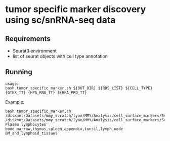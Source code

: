 # tumor specific marker discovery using sc/snRNA-seq data

## Requirements
- Seurat3 environment 
- list of seurat objects with cell type annotation 

## Running
```
usage: 
bash tumor_specific_marker.sh ${OUT_DIR} ${RDS_LIST} ${CELL_TYPE} {GTEX_TT} {HPA_RNA_TT} ${HPA_PRO_TT}
```

Example:
```
bash tumor_specific_marker.sh /diskmnt/Datasets/mmy_scratch/lyao/MMY/Analysis/cell_surface_markers/Scripts/V8/automate_test/test /diskmnt/Datasets/mmy_scratch/lyao/MMY/Analysis/cell_surface_markers/Scripts/V8/automate_test/rds_list.txt Plasma lymphocytes bone_marrow,thymus,spleen,appendix,tonsil,lymph_node BM_and_lymphoid_tissues
```
